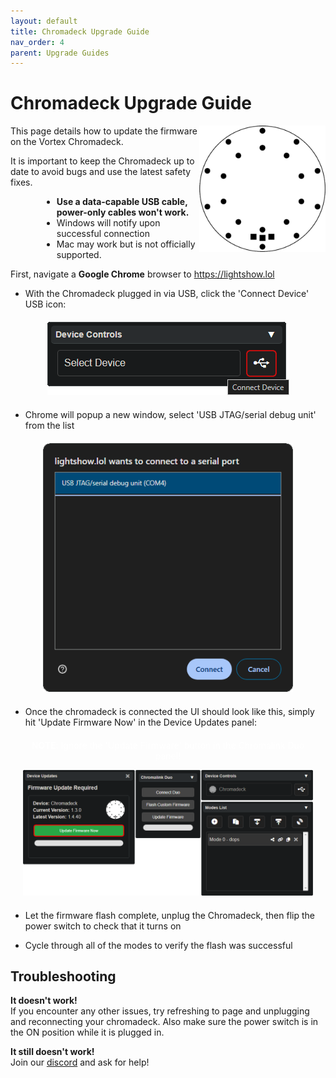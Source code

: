 ```yaml
---
layout: default
title: Chromadeck Upgrade Guide
nav_order: 4
parent: Upgrade Guides
---
```


# Chromadeck Upgrade Guide

<img src="assets/images/chromadeck-logo-square-512.png" style="max-width: 250px; width: 40%; float: right">

This page details how to update the firmware on the Vortex Chromadeck.

It is important to keep the Chromadeck up to date to avoid bugs and use the latest safety fixes.

<div style="margin-left: 50px; margin-right: 50px" markdown="1">

- **Use a data-capable USB cable, power-only cables won't work.**
- Windows will notify upon successful connection
- Mac may work but is not officially supported.

</div>

First, navigate a **Google Chrome** browser to https://lightshow.lol

 - With the Chromadeck plugged in via USB, click the 'Connect Device' USB icon:

<div style="text-align: center; margin: 20px">
  <img style="max-width:400px;" src="assets/images/connect-device.png">
</div>

 - Chrome will popup a new window, select 'USB JTAG/serial debug unit' from the list

<div style="text-align: center; margin: 20px">
  <img style="max-width:400px;" src="assets/images/connect-chromadeck-serialport.png">
</div>

 - Once the chromadeck is connected the UI should look like this, simply hit 'Update Firmware Now' in the Device Updates panel:

<div style="text-align: center; margin: 20px">
  <p style="color: white;"><b>NOTE</b>: Ignore the 'Update Firmware' button in the Chromalink Duo panel!</p>
  <img src="assets/images/chromadeck-firmware-update.png">
</div>  


 - Let the firmware flash complete, unplug the Chromadeck, then flip the power switch to check that it turns on
 
 - Cycle through all of the modes to verify the flash was successful

## Troubleshooting

**It doesn't work!**  
If you encounter any other issues, try refreshing to page and unplugging and reconnecting your chromadeck. Also make sure the power switch is in the ON position while it is plugged in.

**It still doesn't work!**  
Join our [discord](https://discord.gg/4R9at8S8Sn) and ask for help!